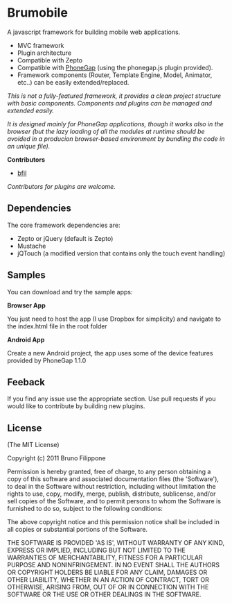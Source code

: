 Brumobile
=========

A javascript framework for building mobile web applications.

* MVC framework
* Plugin architecture
* Compatible with Zepto
* Compatible with <a href="http://phonegap.com/" target="_blank">PhoneGap</a> (using the phonegap.js plugin provided).
* Framework components (Router, Template Engine, Model, Animator, etc..) can be easily extended/replaced.

_This is not a fully-featured framework, it provides a clean project structure with basic components. 
Components and plugins can be managed and extended easily._

_It is designed mainly for PhoneGap applications, though it works also in the browser (but the lazy loading of all the modules
at runtime should be avoided in a producion browser-based environment by bundling the code in an unique file)._

__Contributors__

* [bfil](https://github.com/bfil)

_Contributors for plugins are welcome._


Dependencies
------------

The core framework dependencies are:

* Zepto or jQuery (default is Zepto)
* Mustache
* jQTouch (a modified version that contains only the touch event handling)


Samples
-------

You can download and try the sample apps:

__Browser App__

You just need to host the app (I use Dropbox for simplicity) and navigate to the index.html file in the root folder

__Android App__

Create a new Android project, the app uses some of the device features provided by PhoneGap 1.1.0

Feeback
-------

If you find any issue use the appropriate section.
Use pull requests if you would like to contribute by building new plugins.


License
-------

(The MIT License)

Copyright (c) 2011 Bruno Filippone

Permission is hereby granted, free of charge, to any person obtaining
a copy of this software and associated documentation files (the
'Software'), to deal in the Software without restriction, including
without limitation the rights to use, copy, modify, merge, publish,
distribute, sublicense, and/or sell copies of the Software, and to
permit persons to whom the Software is furnished to do so, subject to
the following conditions:

The above copyright notice and this permission notice shall be
included in all copies or substantial portions of the Software.

THE SOFTWARE IS PROVIDED 'AS IS', WITHOUT WARRANTY OF ANY KIND,
EXPRESS OR IMPLIED, INCLUDING BUT NOT LIMITED TO THE WARRANTIES OF
MERCHANTABILITY, FITNESS FOR A PARTICULAR PURPOSE AND NONINFRINGEMENT.
IN NO EVENT SHALL THE AUTHORS OR COPYRIGHT HOLDERS BE LIABLE FOR ANY
CLAIM, DAMAGES OR OTHER LIABILITY, WHETHER IN AN ACTION OF CONTRACT,
TORT OR OTHERWISE, ARISING FROM, OUT OF OR IN CONNECTION WITH THE
SOFTWARE OR THE USE OR OTHER DEALINGS IN THE SOFTWARE.
